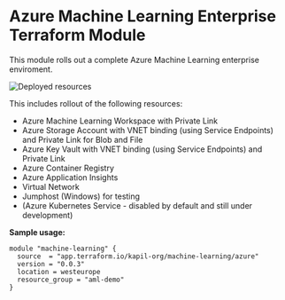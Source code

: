 # Azure Machine Learning Enterprise Terraform Module

This module rolls out a complete Azure Machine Learning enterprise enviroment.

![Deployed resources](https://github.com/kaparora/terraform-azure-machine-learning/blob/main/media/architecture_aml_pl.png?raw=true)

This includes rollout of the following resources:

* Azure Machine Learning Workspace with Private Link
* Azure Storage Account with VNET binding (using Service Endpoints) and Private Link for Blob and File
* Azure Key Vault with VNET binding (using Service Endpoints) and Private Link
* Azure Container Registry
* Azure Application Insights
* Virtual Network
* Jumphost (Windows) for testing
* (Azure Kubernetes Service - disabled by default and still under development)

**Sample usage:**

```
module "machine-learning" {
  source  = "app.terraform.io/kapil-org/machine-learning/azure"
  version = "0.0.3"
  location = westeurope
  resource_group = "aml-demo"
}
```
